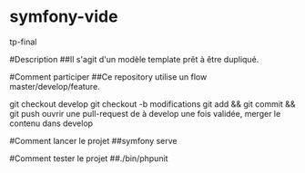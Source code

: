 # symfony-vide
tp-final

#Description
##Il s'agit d'un modèle template prêt à être dupliqué.

#Comment participer
##Ce repository utilise un flow master/develop/feature.

git checkout develop
git checkout -b
modifications
git add && git commit && git push
ouvrir une pull-request de à develop
une fois validée, merger le contenu dans develop

#Comment lancer le projet
##symfony serve

#Comment tester le projet
##./bin/phpunit